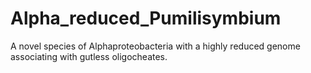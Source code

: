 # Alpha_reduced_Pumilisymbium
A novel species of Alphaproteobacteria with a highly reduced genome associating with gutless oligocheates.
